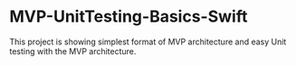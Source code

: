 # MVP-UnitTesting-Basics-Swift
This project is showing simplest format of MVP architecture and easy  Unit testing with the MVP architecture. 
